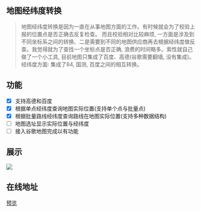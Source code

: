 ## 地图经纬度转换
> 地图经纬度转换是因为一直在从事地图方面的工作。有时候就会为了校验上报的位置点是否正确去反复检查。 而且校验相对比较麻烦, 一方面是涉及到不同坐标系之间的转换、二是需要到不同的地图供应商再去根据经纬度做反查。我觉得就为了查找一个坐标点是否正确, 浪费的时间略多。索性就自己做了一个小工具, 目前地图只集成了百度、高德(谷歌需要翻墙, 没有集成)。经纬度方面: 集成了84, 国测, 百度之间的相互转换。

## 功能
- [x] 支持高德和百度
- [x] 根据单点经纬度查询地图实际位置(支持单个点与批量点)
- [x] 根据批量路线经纬度查询路线在地图实际位置(支持多种数据结构)
- [ ] 地图选址显示实际位置与经纬度
- [ ] 接入谷歌地图完成以有功能

## 展示
![](https://raw.githubusercontent.com/wangdabaoqq/imgPicGo/master/Kapture%202021-04-08%20at%2019.53.59.gif)

## 在线地址
[预览](https://wangdabao-map.js.org)
